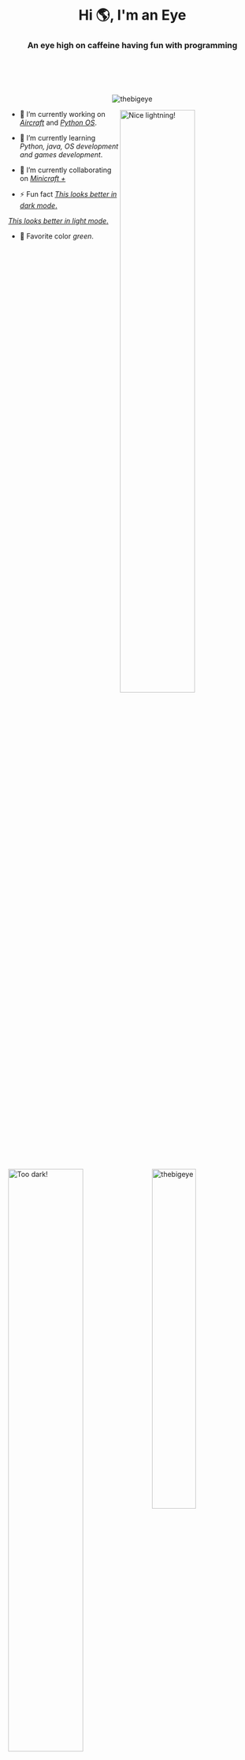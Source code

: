 <h1 align="center">Hi 🌎, I'm an Eye</h1>
<h3 align="center">An eye high on caffeine having fun with programming</h3>

<div 
     style="padding: 20px; opacity: 0;height: 20px;" 
     onmouseout="alert('I see you!')">
</div>

<p 
   align="center"> 
  <img 
       src="https://komarev.com/ghpvc/?username=thebigeye&label=Profile%20views&color=8f8f8f&style=flat" 
       alt="thebigeye" 
  />
</p>


<!-- Light or dark according to the github theme that the user has when viewing it -->

 <!-- light mode -->
<img 
     width="55%"
     align="right"
     src="https://user-images.githubusercontent.com/63316583/156903583-01f91228-380f-41cc-8241-4abe8bb3f8dc.svg#gh-light-mode-only" 
     alt="Nice lightning!" 
/>

 <!-- Dark mode -->
<img 
     width="55%"
     align="left"
     src="https://user-images.githubusercontent.com/63316583/156903409-8a224876-1141-4e87-880c-b66027211800.svg#gh-dark-mode-only" 
     alt="Too dark!" 
/>


<!-- --------------------------------------------------------------------------------------------------------------------------------------------------------------------- -->
- 🔭 I’m currently working on *[Aircraft](https://github.com/TheBigEye/Aircraft)* and *[Python OS](https://github.com/TheBigEye/Python-OS)*.

- 🌱 I’m currently learning *Python, java, OS development and games development*.

- 👯 I’m currently collaborating on *[Minicraft +](https://github.com/MinicraftPlus/minicraft-plus-revived)*

- ⚡ Fun fact 
<a href="https://github.com/TheBigEye#gh-light-mode-only">  <!-- light mode -->
   *This looks better in dark mode*. 
</a>     

<a href="https://github.com/TheBigEye#gh-dark-mode-only">  <!-- Dark mode -->
   *This looks better in light mode*.
</a> 

- 🎨 Favorite color *green*.

<!-- --------------------------------------------------------------------------------------------------------------------------------------------------------------------- -->

<!-- Top langs used -->
<a href="https://github.com/TheBigEye#gh-light-mode-only"> <!-- Light mode -->
  <img 
       width="42%" 
       align="right" 
       src="https://github-readme-stats.vercel.app/api/top-langs?username=thebigeye&layout=compact&theme=light&custom_title=&hide_border=true&langs_count=6" 
       alt="thebigeye" 
  />
</a>
<a href="https://github.com/TheBigEye#gh-dark-mode-only"> <!-- Dark mode -->
  <img 
       width="42%" 
       align="right" 
       src="https://github-readme-stats.vercel.app/api/top-langs?username=thebigeye&layout=compact&bg_color=0d1117&title_color=cccccc&text_color=a0a0a0&icon_color=aaaaaa&custom_title=&hide_border=true&langs_count=6" 
       alt="thebigeye" 
  />
</a>


<!-- User stats -->
<a href="https://github.com/TheBigEye#gh-light-mode-only"> <!-- Light mode -->
  <img 
       width="50%" 
       align="center" 
       src="https://github-readme-stats.vercel.app/api?username=thebigeye&show_icons=true&theme=light&custom_title=&hide_border=true" 
       alt="thebigeye" 
  />
</a>
<a href="https://github.com/TheBigEye#gh-dark-mode-only"> <!-- Dark mode -->
  <img 
       width="50%" 
       align="center" 
       src="https://github-readme-stats.vercel.app/api?username=thebigeye&show_icons=true&bg_color=0d1117&title_color=cccccc&text_color=a0a0a0&icon_color=aaaaaa&custom_title=&hide_border=true" 
       alt="thebigeye" 
  />
</a>

<!-- ------------------------------------------------------------------------------- END --------------------------------------------------------------------------------- -->
